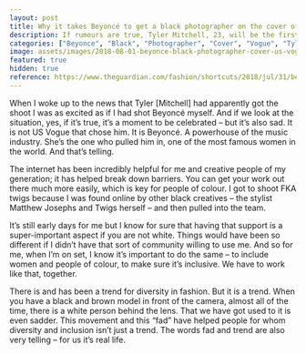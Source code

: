```yaml
---
layout: post
title: Why it takes Beyoncé to get a black photographer on the cover of US Vogue
description: If rumours are true, Tyler Mitchell, 23, will be the first black photographer to shoot the magazine’s cover image in its 126-year history. Fellow creative, 19-year old David Uzochukwu, explains how people of colour are effecting change
categories: ["Beyonce", "Black", "Photographer", "Cover", "Vogue", "Tyler", "Mitchell"]
image: assets/images/2018-08-01-beyonce-black-photographer-cover-us-vogue-tyler-mitchell.jpg
featured: true
hidden: true
reference: https://www.theguardian.com/fashion/shortcuts/2018/jul/31/beyonce-black-photographer-cover-us-vogue-tyler-mitchell
---
```

When I woke up to the news that Tyler [Mitchell] had apparently got the shoot I was as excited as if I had shot Beyoncé myself. And if we look at the situation, yes, if it’s true, it’s a moment to be celebrated – but it’s also sad. It is not US Vogue that chose him. It is Beyoncé. A powerhouse of the music industry. She’s the one who pulled him in, one of the most famous women in the world. And that’s telling.

The internet has been incredibly helpful for me and creative people of my generation; it has helped break down barriers. You can get your work out there much more easily, which is key for people of colour. I got to shoot FKA twigs because I was found online by other black creatives – the stylist Matthew Josephs and Twigs herself – and then pulled into the team.

It’s still early days for me but I know for sure that having that support is a super-important aspect if you are not white. Things would have been so different if I didn’t have that sort of community willing to use me. And so for me, when I’m on set, I know it’s important to do the same – to include women and people of colour, to make sure it’s inclusive. We have to work like that, together.

There is and has been a trend for diversity in fashion. But it is a trend. When you have a black and brown model in front of the camera, almost all of the time, there is a white person behind the lens. That we have got used to it is even sadder. This movement and this “fad” have helped people for whom diversity and inclusion isn’t just a trend. The words fad and trend are also very telling – for us it’s real life.
